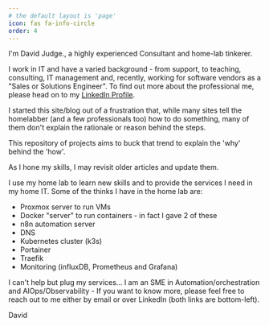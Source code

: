 ```yaml
---
# the default layout is 'page'
icon: fas fa-info-circle
order: 4
---
```



I'm David Judge., a highly experienced Consultant and home-lab tinkerer.

I work in IT and have a varied background - from support, to teaching, consulting, IT management and, recently, working for software vendors as a "Sales or Solutions Engineer". To find out more about the professional me, please head on to my [LinkedIn Profile](https://linkedIn.com/in/davidjudge).

I started this site/blog out of a frustration that, while many sites tell the homelabber (and a few professionals too) how to do something, many of them don't explain the rationale or reason behind the steps.

This repository of projects aims to buck that trend to explain the 'why' behind the 'how'.

As I hone my skills, I may revisit older articles and update them.

I use my home lab to learn new skills and to provide the services I need in my home IT.  Some of the thinks I have in the home lab are:
- Proxmox server to run VMs
- Docker "server" to run containers - in fact I gave 2 of these
- n8n automation server
- DNS
- Kubernetes cluster (k3s)
- Portainer
- Traefik
- Monitoring (influxDB, Prometheus and Grafana)

I can't help but plug my services... I am an SME in Automation/orchestration and AIOps/Observability - If you want to know more, please feel free to reach out to me either by email or over LinkedIn (both links are bottom-left).

David